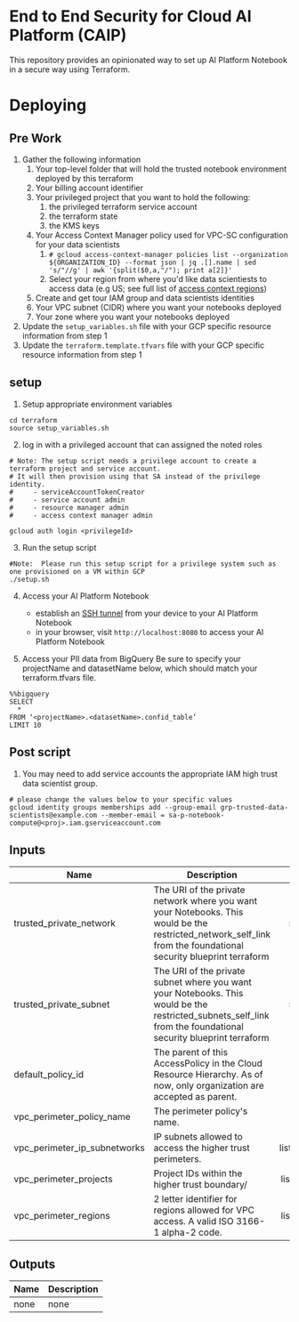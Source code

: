 # End to End Security for Cloud AI Platform (CAIP)

This repository provides an opinionated way to set up AI Platform Notebook in a secure way using Terraform.

# Deploying

## Pre Work
1.  Gather the following information
    1.  Your top-level folder that will hold the trusted notebook environment deployed by this terraform
    2.  Your billing account identifier
    3.  Your privileged project that you want to hold the following:
        1.  the privileged terraform service account
        2.  the terraform state
        3.  the KMS keys
    4.  Your Access Context Manager policy used for VPC-SC configuration for your data scientists
        1.  `# gcloud access-context-manager policies list --organization ${ORGANIZATION_ID} --format json | jq .[].name | sed 's/"//g' | awk '{split($0,a,"/"); print a[2]}'`
        2.  Select your region from where you'd like data scientiests to access data (e.g US; see full list of [access context regions](https://cloud.google.com/access-context-manager/docs/access-level-attributes#regions))
    5.  Create and get tour IAM group and data scientists identities
    6.  Your VPC subnet (CIDR) where you want your notebooks deployed
    7.  Your zone where you want your notebooks deployed
2.  Update the `setup_variables.sh` file with your GCP specific resource information from step 1
3.  Update the `terraform.template.tfvars` file with your GCP specific resource information from step 1

## setup
1.  Setup appropriate environment variables
```
cd terraform
source setup_variables.sh
```

2.  log in with a privileged account that can assigned the noted roles
```
# Note: The setup script needs a privilege account to create a terraform project and service account.
# It will then provision using that SA instead of the privilege identity.
#     - serviceAccountTokenCreator
#     - service account admin
#     - resource manager admin
#     - access context manager admin

gcloud auth login <privilegeId>
```

3.  Run the setup script
```
#Note:  Please run this setup script for a privilege system such as one provisioned on a VM within GCP
./setup.sh
```

4. Access your AI Platform Notebook
    * establish an [SSH tunnel](https://cloud.google.com/ai-platform/notebooks/docs/ssh-access) from your device to your AI Platform Notebook
    * in your browser, visit `http://localhost:8080` to access your AI Platform Notebook

5. Access your PII data from BigQuery
Be sure to specify your projectName and datasetName below, which should match your terraform.tfvars file.

```
%%bigquery
SELECT
  *
FROM ‘<projectName>.<datasetName>.confid_table’
LIMIT 10
```

## Post script
1.  You may need to add service accounts the appropriate IAM high trust data scientist group.
```
# please change the values below to your specific values
gcloud identity groups memberships add --group-email grp-trusted-data-scientists@example.com --member-email = sa-p-notebook-compute@<proj>.iam.gserviceaccount.com
```

## Inputs

| Name | Description | Type | Default | Required |
|------|-------------|:----:|:-----:|:-----:|
| trusted_private_network | The URI of the private network where you want your Notebooks.  This would be the restricted_network_self_link from the foundational security blueprint terraform  | `string` | `any` | yes |
| trusted_private_subnet | The URI of the private subnet where you want your Notebooks. This would be the restricted_subnets_self_link from the foundational security blueprint terraform | `string` | `any` | yes |
| default\_policy\_id | The parent of this AccessPolicy in the Cloud Resource Hierarchy. As of now, only organization are accepted as parent. | string | n/a | yes |
| vpc\_perimeter\_policy\_name | The perimeter policy's name. | string | n/a | yes |
| vpc\_perimeter\_ip\_subnetworks | IP subnets allowed to access the higher trust perimeters. | list(strong) | n/a | yes |
| vpc\_perimeter\_projects | Project IDs within the higher trust boundary/ | list(string) | n/a | yes |
| vpc\_perimeter\_regions | 2 letter identifier for regions allowed for VPC access. A valid ISO 3166-1 alpha-2 code. | list(string) | n/a | yes |

## Outputs

| Name | Description |
|------|-------------|
| none | none |
